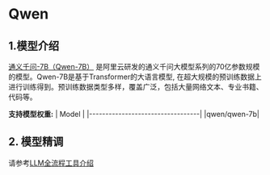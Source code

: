# Qwen

## 1.模型介绍

[通义千问-7B（Qwen-7B）](https://arxiv.org/abs/2205.01068) 是阿里云研发的通义千问大模型系列的70亿参数规模的模型。Qwen-7B是基于Transformer的大语言模型, 在超大规模的预训练数据上进行训练得到。预训练数据类型多样，覆盖广泛，包括大量网络文本、专业书籍、代码等。

**支持模型权重:**
| Model                            |
|----------------------------------|
|qwen/qwen-7b|

## 2. 模型精调
请参考[LLM全流程工具介绍](../README.md)
